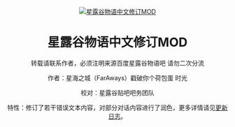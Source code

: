 <p align="center">
  <a href="https://chr.svbbs.club/"><img src="https://s21.ax1x.com/2024/04/26/pkPdjGd.png" alt="星露谷物语中文修订MOD"></a>
</p>

<div align="center">

# 星露谷物语中文修订MOD

转载请联系作者，必须注明来源百度星露谷物语吧
请勿二次分流



作者：星海之城（FarAways）戳破你个荷包蛋 时光 <br/>

校对：星露谷贴吧吧务团队 <br/>

特性：修订了若干错误文本内容，对部分对话内容进行了润色，更多详情请见[更新日志](https://chr.svbbs.club/about/changelog.html)。
